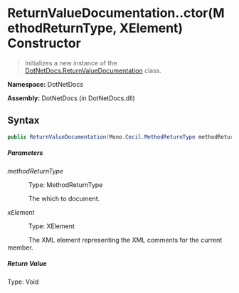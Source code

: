 # ReturnValueDocumentation..ctor(MethodReturnType, XElement) Constructor
> Initializes a new instance of the [DotNetDocs.ReturnValueDocumentation](/docs/DotNetDocs/ReturnValueDocumentation.md) class.

**Namespace:** DotNetDocs

**Assembly:** DotNetDocs (in DotNetDocs.dll)
## Syntax
```csharp
public ReturnValueDocumentation(Mono.Cecil.MethodReturnType methodReturnType, System.Xml.Linq.XElement xElement);
```
##### Parameters
*methodReturnType*

&nbsp;&nbsp;&nbsp;&nbsp;&nbsp;&nbsp;&nbsp;&nbsp;&nbsp;&nbsp;&nbsp;&nbsp;Type: MethodReturnType

&nbsp;&nbsp;&nbsp;&nbsp;&nbsp;&nbsp;&nbsp;&nbsp;&nbsp;&nbsp;&nbsp;&nbsp;The  which to document.


*xElement*

&nbsp;&nbsp;&nbsp;&nbsp;&nbsp;&nbsp;&nbsp;&nbsp;&nbsp;&nbsp;&nbsp;&nbsp;Type: XElement

&nbsp;&nbsp;&nbsp;&nbsp;&nbsp;&nbsp;&nbsp;&nbsp;&nbsp;&nbsp;&nbsp;&nbsp;The XML element representing the XML comments for the current member.


##### Return Value
Type: Void



